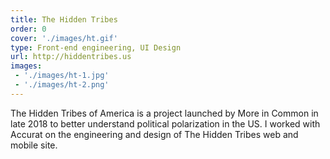 ```yaml
---
title: The Hidden Tribes
order: 0
cover: './images/ht.gif'
type: Front-end engineering, UI Design
url: http://hiddentribes.us
images: 
 - './images/ht-1.jpg'
 - './images/ht-2.png'
---
```


The Hidden Tribes of America is a project launched by More in Common in late 2018 to better understand political polarization in the US.
I worked with Accurat on the engineering and design of The Hidden Tribes web and mobile site.